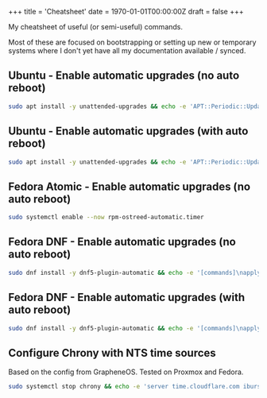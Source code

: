 +++
title = 'Cheatsheet'
date = 1970-01-01T00:00:00Z
draft = false
+++

My cheatsheet of useful (or semi-useful) commands.

Most of these are focused on bootstrapping or setting up new or temporary systems where I don't yet have all my documentation available / synced.

## Ubuntu - Enable automatic upgrades (no auto reboot)
```sh
sudo apt install -y unattended-upgrades && echo -e 'APT::Periodic::Update-Package-Lists "1";\nAPT::Periodic::Unattended-Upgrade "1";' | sudo tee /etc/apt/apt.conf.d/20auto-upgrades && echo -e 'Unattended-Upgrade::Origins-Pattern {\n        "origin=*";\n};\n\nUnattended-Upgrade::Package-Blacklist {\n};' | sudo tee /etc/apt/apt.conf.d/50unattended-upgrades && sudo systemctl enable --now apt-daily.timer && sudo systemctl enable --now apt-daily-upgrade.timer && sudo systemctl enable --now unattended-upgrades.service
```

## Ubuntu - Enable automatic upgrades (with auto reboot)
```sh
sudo apt install -y unattended-upgrades && echo -e 'APT::Periodic::Update-Package-Lists "1";\nAPT::Periodic::Unattended-Upgrade "1";' | sudo tee /etc/apt/apt.conf.d/20auto-upgrades && echo -e 'Unattended-Upgrade::Origins-Pattern {\n        "origin=*";\n};\n\nUnattended-Upgrade::Package-Blacklist {\n};\n\nUnattended-Upgrade::Automatic-Reboot "true";\nUnattended-Upgrade::Automatic-Reboot-Time "03:33";' | sudo tee /etc/apt/apt.conf.d/50unattended-upgrades && sudo systemctl enable --now apt-daily.timer && sudo systemctl enable --now apt-daily-upgrade.timer && sudo systemctl enable --now unattended-upgrades.service
```

## Fedora Atomic - Enable automatic upgrades (no auto reboot)
```sh
sudo systemctl enable --now rpm-ostreed-automatic.timer
```

## Fedora DNF - Enable automatic upgrades (no auto reboot)
```sh
sudo dnf install -y dnf5-plugin-automatic && echo -e '[commands]\napply_updates = yes\nreboot = never' | sudo tee /etc/dnf/automatic.conf && sudo systemctl enable --now dnf5-automatic.timer
```

## Fedora DNF - Enable automatic upgrades (with auto reboot)
```sh
sudo dnf install -y dnf5-plugin-automatic && echo -e '[commands]\napply_updates = yes\nreboot = when-needed' | sudo tee /etc/dnf/automatic.conf && sudo systemctl enable --now dnf5-automatic.timer
```

## Configure Chrony with NTS time sources
Based on the config from GrapheneOS. Tested on Proxmox and Fedora.
```sh
sudo systemctl stop chrony && echo -e 'server time.cloudflare.com iburst nts\nserver ntppool1.time.nl iburst nts\nserver nts.netnod.se iburst nts\nserver ptbtime1.ptb.de iburst nts\nserver time.dfm.dk iburst nts\nserver time.cifelli.xyz iburst nts\nminsources 3\nauthselectmode require\ndscp 46\ndriftfile /var/lib/chrony/drift\ndumpdir /var/lib/chrony\nntsdumpdir /var/lib/chrony\nleapseclist /usr/share/zoneinfo/leap-seconds.list\nmakestep 1 3\nrtconutc\nrtcsync\ncmdport 0\nnoclientlog' | sudo tee /etc/chrony/chrony.conf && sudo systemctl start chrony
```
